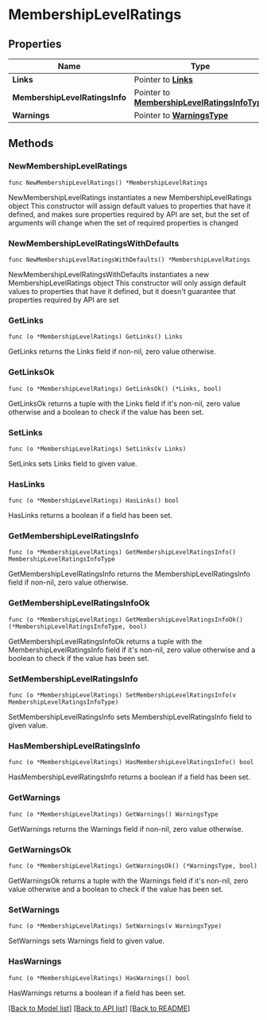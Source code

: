 # MembershipLevelRatings

## Properties

Name | Type | Description | Notes
------------ | ------------- | ------------- | -------------
**Links** | Pointer to [**Links**](Links.md) |  | [optional] 
**MembershipLevelRatingsInfo** | Pointer to [**MembershipLevelRatingsInfoType**](MembershipLevelRatingsInfoType.md) |  | [optional] 
**Warnings** | Pointer to [**WarningsType**](WarningsType.md) |  | [optional] 

## Methods

### NewMembershipLevelRatings

`func NewMembershipLevelRatings() *MembershipLevelRatings`

NewMembershipLevelRatings instantiates a new MembershipLevelRatings object
This constructor will assign default values to properties that have it defined,
and makes sure properties required by API are set, but the set of arguments
will change when the set of required properties is changed

### NewMembershipLevelRatingsWithDefaults

`func NewMembershipLevelRatingsWithDefaults() *MembershipLevelRatings`

NewMembershipLevelRatingsWithDefaults instantiates a new MembershipLevelRatings object
This constructor will only assign default values to properties that have it defined,
but it doesn't guarantee that properties required by API are set

### GetLinks

`func (o *MembershipLevelRatings) GetLinks() Links`

GetLinks returns the Links field if non-nil, zero value otherwise.

### GetLinksOk

`func (o *MembershipLevelRatings) GetLinksOk() (*Links, bool)`

GetLinksOk returns a tuple with the Links field if it's non-nil, zero value otherwise
and a boolean to check if the value has been set.

### SetLinks

`func (o *MembershipLevelRatings) SetLinks(v Links)`

SetLinks sets Links field to given value.

### HasLinks

`func (o *MembershipLevelRatings) HasLinks() bool`

HasLinks returns a boolean if a field has been set.

### GetMembershipLevelRatingsInfo

`func (o *MembershipLevelRatings) GetMembershipLevelRatingsInfo() MembershipLevelRatingsInfoType`

GetMembershipLevelRatingsInfo returns the MembershipLevelRatingsInfo field if non-nil, zero value otherwise.

### GetMembershipLevelRatingsInfoOk

`func (o *MembershipLevelRatings) GetMembershipLevelRatingsInfoOk() (*MembershipLevelRatingsInfoType, bool)`

GetMembershipLevelRatingsInfoOk returns a tuple with the MembershipLevelRatingsInfo field if it's non-nil, zero value otherwise
and a boolean to check if the value has been set.

### SetMembershipLevelRatingsInfo

`func (o *MembershipLevelRatings) SetMembershipLevelRatingsInfo(v MembershipLevelRatingsInfoType)`

SetMembershipLevelRatingsInfo sets MembershipLevelRatingsInfo field to given value.

### HasMembershipLevelRatingsInfo

`func (o *MembershipLevelRatings) HasMembershipLevelRatingsInfo() bool`

HasMembershipLevelRatingsInfo returns a boolean if a field has been set.

### GetWarnings

`func (o *MembershipLevelRatings) GetWarnings() WarningsType`

GetWarnings returns the Warnings field if non-nil, zero value otherwise.

### GetWarningsOk

`func (o *MembershipLevelRatings) GetWarningsOk() (*WarningsType, bool)`

GetWarningsOk returns a tuple with the Warnings field if it's non-nil, zero value otherwise
and a boolean to check if the value has been set.

### SetWarnings

`func (o *MembershipLevelRatings) SetWarnings(v WarningsType)`

SetWarnings sets Warnings field to given value.

### HasWarnings

`func (o *MembershipLevelRatings) HasWarnings() bool`

HasWarnings returns a boolean if a field has been set.


[[Back to Model list]](../README.md#documentation-for-models) [[Back to API list]](../README.md#documentation-for-api-endpoints) [[Back to README]](../README.md)


